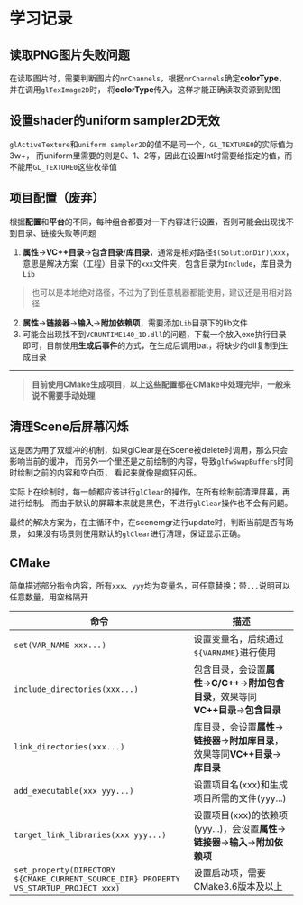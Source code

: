 # 学习记录

## 读取PNG图片失败问题

在读取图片时，需要判断图片的`nrChannels`，根据`nrChannels`确定**colorType**，并在调用`glTexImage2D`时，
将**colorType**传入，这样才能正确读取资源到贴图

## 设置shader的uniform sampler2D无效

`glActiveTexture`和`uniform sampler2D`的值不是同一个，`GL_TEXTURE0`的实际值为3w+，
而uniform里需要的则是0、1、2等，因此在设置Int时需要给指定的值，而不能用`GL_TEXTURE0`这些枚举值

## 项目配置（废弃）

根据**配置**和**平台**的不同，每种组合都要对一下内容进行设置，否则可能会出现找不到目录、链接失败等问题

1. **属性**->**VC++目录**->**包含目录**/**库目录**，通常是相对路径`$(SolutionDir)\xxx`，意思是解决方案（工程）目录下的`xxx`文件夹，包含目录为`Include`，库目录为`Lib`
> 也可以是本地绝对路径，不过为了到任意机器都能使用，建议还是用相对路径
2. **属性**->**链接器**->**输入**->**附加依赖项**，需要添加`Lib`目录下的lib文件
3. 可能会出现找不到`VCRUNTIME140_1D.dll`的问题，下载一个放入exe执行目录即可，目前使用**生成后事件**的方式，在生成后调用bat，将缺少的dll复制到生成目录
****
> **目前使用CMake生成项目，以上这些配置都在CMake中处理完毕，一般来说不需要手动处理**

## 清理Scene后屏幕闪烁

这是因为用了双缓冲的机制，如果glClear是在Scene被delete时调用，那么只会影响当前的缓冲，
而另外一个里还是之前绘制的内容，导致`glfwSwapBuffers`时同时绘制之前的内容和空白页，
看起来就像是疯狂闪烁。

实际上在绘制时，每一帧都应该进行`glClear`的操作，在所有绘制前清理屏幕，再进行绘制。
而由于默认的屏幕本来就是黑色，不进行`glClear`操作也不会有问题。

最终的解决方案为，在主循环中，在scenemgr进行update时，判断当前是否有场景，
如果没有场景则使用默认的`glClear`进行清理，保证显示正确。

## CMake

简单描述部分指令内容，所有`xxx`、`yyy`均为变量名，可任意替换；带`...`说明可以任意数量，用空格隔开

|命令|描述|
|-|-|
|`set(VAR_NAME xxx...)`|设置变量名，后续通过`${VARNAME}`进行使用|
|`include_directories(xxx...)`|包含目录，会设置**属性**->**C/C++**->**附加包含目录**，效果等同**VC++目录**->**包含目录**|
|`link_directories(xxx...)`|库目录，会设置**属性**->**链接器**->**附加库目录**，效果等同**VC++目录**->**库目录**|
|`add_executable(xxx yyy...)`|设置项目名(xxx)和生成项目所需的文件(yyy...)|
|`target_link_libraries(xxx yyy...)`|设置项目(xxx)的依赖项(yyy...)，会设置**属性**->**链接器**->**输入**->**附加依赖项**|
|`set_property(DIRECTORY ${CMAKE_CURRENT_SOURCE_DIR} PROPERTY VS_STARTUP_PROJECT xxx)`|设置启动项，需要CMake3.6版本及以上|
